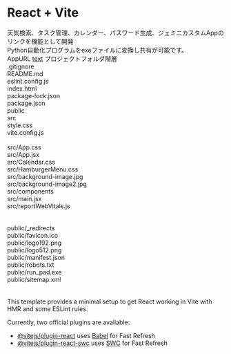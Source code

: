 # React + Vite
天気検索、タスク管理、カレンダー、パスワード生成、ジェミニカスタムAppのリンクを機能として開発<br>
Python自動化プログラムをexeファイルに変換し共有が可能です。<br>
AppURL
[text](https://masatuber-weather-app3.netlify.app/)
プロジェクトフォルダ階層<br>
.gitignore<br>
README.md<br>
eslint.config.js<br>
index.html<br>
package-lock.json<br>
package.json<br>
public<br>
src<br>
style.css<br>
vite.config.js<br>
<br>
src/App.css<br>
src/App.jsx<br>
src/Calendar.css<br>
src/HamburgerMenu.css<br>
src/background-image.jpg<br>
src/background-image2.jpg<br>
src/components<br>
src/main.jsx<br>
src/reportWebVitals.js<br>
<br>
<br>
public/_redirects<br>
public/favicon.ico<br>
public/logo192.png<br>
public/logo512.png<br>
public/manifest.json<br>
public/robots.txt<br>
public/run_pad.exe<br>
public/sitemap.xml<br>
<br>
<br>
This template provides a minimal setup to get React working in Vite with HMR and some ESLint rules.

Currently, two official plugins are available:

- [@vitejs/plugin-react](https://github.com/vitejs/vite-plugin-react/blob/main/packages/plugin-react/README.md) uses [Babel](https://babeljs.io/) for Fast Refresh
- [@vitejs/plugin-react-swc](https://github.com/vitejs/vite-plugin-react-swc) uses [SWC](https://swc.rs/) for Fast Refresh
